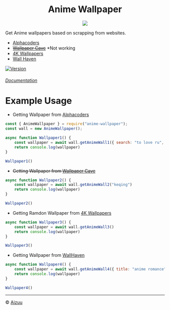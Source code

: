 <h1 align="center">Anime Wallpaper</h1>
<p align="center"> 
    <img src="https://i.imgur.com/DeP0Nlv.jpeg">
</p>

Get Anime wallpapers based on scrapping from websites.
* [Alphacoders](https://alphacoders.com)
* ~~[Wallpaper Cave](https://wallpapercave.com)~~ *Not working
* [4K Wallpapers](https://free4kwallpapers.com/)
* [Wall Haven](https://wallhaven.cc)

[![Version](https://nodei.co/npm/anime-wallpaper.png?compact=true)](https://nodei.co/npm/anime-wallpaper)
###### [Documentation](https://iseizuu.github.io/anime-wallpaper/)

# Example Usage
 - Getting Wallpaper from [Alphacoders](https://alphacoders.com)

```js
const { AnimeWallpaper } = require("anime-wallpaper");
const wall = new AnimeWallpaper();

async function Wallpaper1() {
    const wallpaper = await wall.getAnimeWall1({ search: "to love ru", page: 1 })
    return console.log(wallpaper)
}

Wallpaper1()
```

- ~~Getting Wallpaper from [Wallpaper Cave](https://wallpapercave.com)~~

```js
async function Wallpaper2() {
    const wallpaper = await wall.getAnimeWall2("keqing")
    return console.log(wallpaper)
}

Wallpaper2()
```

- Getting Ramdon Wallpaper from [4K Wallpapers](https://free4kwallpapers.com/)

```js
async function Wallpaper3() {
    const wallpaper = await wall.getAnimeWall3()
    return console.log(wallpaper)
}

Wallpaper3()
```

- Getting Wallpaper from [WallHaven](https://wallhaven.cc)

```js
async function Wallpaper4() {
    const wallpaper = await wall.getAnimeWall4({ title: "anime romance", type: "sfw", page: 1 })
    return console.log(wallpaper)
}

Wallpaper4()
```

<hr>

© [Aizuu](https://github.com/iseizuu)
